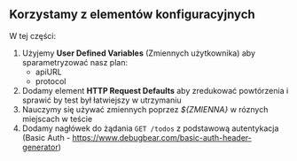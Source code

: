 ## Korzystamy z elementów konfiguracyjnych

W tej części:

1. Użyjemy **User Defined Variables** (Zmiennych użytkownika) aby sparametryzować nasz plan:
     - apiURL
     - protocol    
2. Dodamy element **HTTP Request Defaults** aby zredukować powtórzenia i sprawić by test był łatwiejszy w utrzymaniu
3. Nauczymy się używać zmiennych poprzez _${ZMIENNA}_ w róznych miejscach w teście
4. Dodamy nagłówek do żądania 
    ```GET /todos``` z podstawową autentykacja (Basic Auth - https://www.debugbear.com/basic-auth-header-generator)